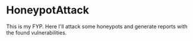# HoneypotAttack
This is my FYP. Here I'll attack some honeypots and generate reports with the found vulnerabilities.
